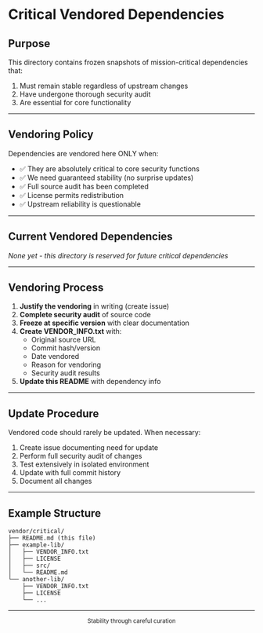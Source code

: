 # Critical Vendored Dependencies

## Purpose

This directory contains frozen snapshots of mission-critical dependencies that:
1. Must remain stable regardless of upstream changes
2. Have undergone thorough security audit
3. Are essential for core functionality

---

## Vendoring Policy

Dependencies are vendored here ONLY when:
- ✅ They are absolutely critical to core security functions
- ✅ We need guaranteed stability (no surprise updates)
- ✅ Full source audit has been completed
- ✅ License permits redistribution
- ✅ Upstream reliability is questionable

---

## Current Vendored Dependencies

*None yet - this directory is reserved for future critical dependencies*

---

## Vendoring Process

1. **Justify the vendoring** in writing (create issue)
2. **Complete security audit** of source code
3. **Freeze at specific version** with clear documentation
4. **Create VENDOR_INFO.txt** with:
   - Original source URL
   - Commit hash/version
   - Date vendored
   - Reason for vendoring
   - Security audit results
5. **Update this README** with dependency info

---

## Update Procedure

Vendored code should rarely be updated. When necessary:

1. Create issue documenting need for update
2. Perform full security audit of changes
3. Test extensively in isolated environment
4. Update with full commit history
5. Document all changes

---

## Example Structure

```
vendor/critical/
├── README.md (this file)
├── example-lib/
│   ├── VENDOR_INFO.txt
│   ├── LICENSE
│   ├── src/
│   └── README.md
└── another-lib/
    ├── VENDOR_INFO.txt
    ├── LICENSE
    └── ...
```

---

<div align="center">
<sub>Stability through careful curation</sub>
</div>